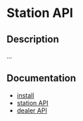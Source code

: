 # Station API

## Description

...

## Documentation

* [install](docs/INSTALL.md)
* [station API](docs/STATION.md)
* [dealer API](docs/DEALER.md)